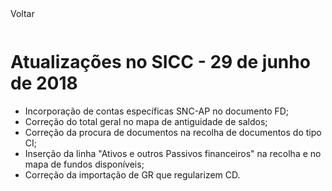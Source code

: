 <div style="width:100%; height:30px"><span onclick="loadMdDoc('atualizacoes', ['btnMenu'],'', null)" class="voltar">Voltar</span></div>

# Atualizações no SICC - 29 de junho de 2018

- Incorporação de contas específicas SNC-AP no documento FD;
- Correção do total geral no mapa de antiguidade de saldos;
- Correção da procura de documentos na recolha de documentos do tipo CI;
- Inserção da linha "Ativos e outros Passivos financeiros" na recolha e no mapa de fundos disponíveis;
- Correção da importação de GR que regularizem CD.
